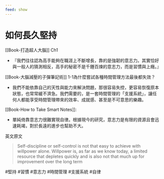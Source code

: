 ```yaml
---
feed: show
---
```

# 如何長久堅持

[[Book-打造超人大腦]] Ch1
  - 『我們往往認為高手能夠在職涯上不斷增長，靠的是強韌的意志力。其實恰好與一般人的猜測相反，高手的秘密不是千錘百煉的意志力，而是習慣與上癮。』
	
[[Book-大腦減壓的子彈筆記術]] 1-1為什麼嘗試各種時間管理方法最後都失效？

- 我們不能依靠自己的天性與能力來解決問題，那很容易失控，更容易恢復原本狀態，也常常緩不濟急。我們需要的，是一套時間管理的「支援系統」，讓任何人都能享受時間管理帶來的效率、成就感、甚至是不可意思的樂趣。
    
[[Book-How to Take Smart Notes]]:

- 單純倚靠意志力很難實現自律。根據現今的研究，意志力是有限的資源且會迅速耗竭，對於長遠的進步也幫助不大。

英文原文
> Self-discipline or self-control is not that easy to achieve with willpower alone. Willpower is, as far as we know today, a limited resource that depletes quickly and is also not that much up for improvement over the long term
    
#堅持 #習慣 #意志力 #時間管理 #支援系統 #自律
